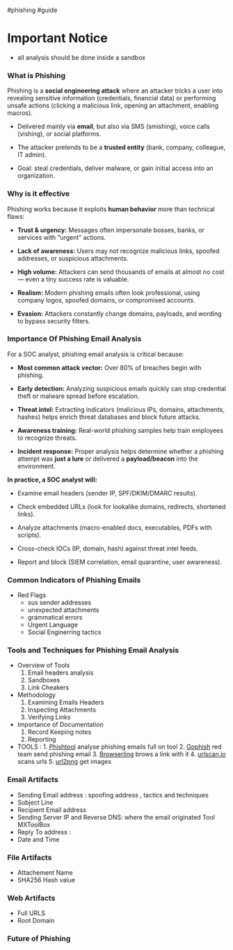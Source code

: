#phishing #guide

# Important Notice 
- all analysis should be done inside a sandbox 

### What is Phishing
Phishing is a **social engineering attack** where an attacker tricks a user into revealing sensitive information (credentials, financial data) or performing unsafe actions (clicking a malicious link, opening an attachment, enabling macros).

- Delivered mainly via **email**, but also via SMS (smishing), voice calls (vishing), or social platforms.
    
- The attacker pretends to be a **trusted entity** (bank, company, colleague, IT admin).
    
- Goal: steal credentials, deliver malware, or gain initial access into an organization.
### Why is it effective
Phishing works because it exploits **human behavior** more than technical flaws:

- **Trust & urgency:** Messages often impersonate bosses, banks, or services with “urgent” actions.
    
- **Lack of awareness:** Users may not recognize malicious links, spoofed addresses, or suspicious attachments.
    
- **High volume:** Attackers can send thousands of emails at almost no cost — even a tiny success rate is valuable.
    
- **Realism:** Modern phishing emails often look professional, using company logos, spoofed domains, or compromised accounts.
    
- **Evasion:** Attackers constantly change domains, payloads, and wording to bypass security filters.

### Importance Of Phishing Email Analysis
For a SOC analyst, phishing email analysis is critical because:

- **Most common attack vector:** Over 80% of breaches begin with phishing.
    
- **Early detection:** Analyzing suspicious emails quickly can stop credential theft or malware spread before escalation.
    
- **Threat intel:** Extracting indicators (malicious IPs, domains, attachments, hashes) helps enrich threat databases and block future attacks.
    
- **Awareness training:** Real-world phishing samples help train employees to recognize threats.
    
- **Incident response:** Proper analysis helps determine whether a phishing attempt was **just a lure** or delivered a **payload/beacon** into the environment.
    

**In practice, a SOC analyst will:**

- Examine email headers (sender IP, SPF/DKIM/DMARC results).
    
- Check embedded URLs (look for lookalike domains, redirects, shortened links).
    
- Analyze attachments (macro-enabled docs, executables, PDFs with scripts).
    
- Cross-check IOCs (IP, domain, hash) against threat intel feeds.
    
- Report and block (SIEM correlation, email quarantine, user awareness).
### Common Indicators of Phishing Emails
- Red Flags
	- sus sender addresses
	- unexpected attachments
	- grammatical errors
	- Urgent Language
	- Social Enginerring tactics

### Tools and Techniques for  Phishing Email Analysis
-  Overview of Tools
	1. Email headers analysis
	2. Sandboxes
	3. Link Cheakers
- Methodology
	1. Examining Emails Headers
	2. Inspecting Attachments
	3. Verifying Links
- Importance of Documentation
	1. Record Keeping notes
	2. Reporting
- TOOLS :
	  1. [Phishtool](https://app.phishtool.com/sign-up/community) analyse phishing emails full on tool
	  2. [Gophish](https://getgophish.com/) red team send phishing email
	  3. [Browserling](https://www.browserling.com/) brows a link with it
	  4. [urlscan.io](https://urlscan.io/) scans urls
	  5. [url2png](https://www.url2png.com/) get images 
### Email Artifacts
- Sending Email address : spoofing address , tactics and techniques
- Subject Line 
- Recipient Email address
- Sending Server IP and Reverse DNS:  where the email originated Tool MXToolBox
- Reply To address : 
- Date and Time
### File Artifacts
- Attachement Name
- SHA256 Hash value
### Web Artifacts
- Full URLS
- Root Domain
### Future of Phishing

